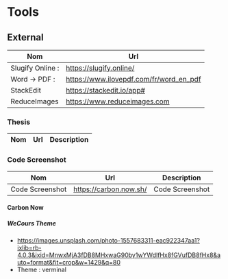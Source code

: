 # Tools

## External
| Nom | Url |
|--|--|
| Slugify Online : | https://slugify.online/ |
| Word -> PDF :  | https://www.ilovepdf.com/fr/word_en_pdf |
| StackEdit | https://stackedit.io/app# |
| ReduceImages | https://www.reduceimages.com |

### Thesis
| Nom | Url | Description |
|--|--|--|


### Code Screenshot
| Nom | Url | Description |
|--|--|--|
| Code Screenshot | https://carbon.now.sh/ | Code Screenshot |


#### Carbon Now
##### WeCours Theme
- https://images.unsplash.com/photo-1557683311-eac922347aa1?ixlib=rb-4.0.3&ixid=MnwxMjA3fDB8MHxwaG90by1wYWdlfHx8fGVufDB8fHx8&auto=format&fit=crop&w=1429&q=80
- Theme : verminal
